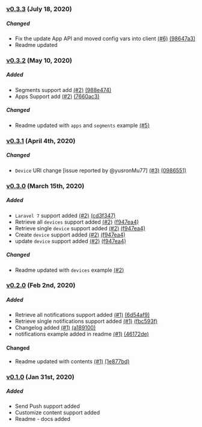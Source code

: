 ### [v0.3.3](https://github.com/shailesh-ladumor/one-signal/releases/tag/v0.3.3) (July 18, 2020)

##### Changed
* Fix the update App API and moved config vars into client [(#6)](https://github.com/shailesh-ladumor/one-signal/pull/6) [(98647a3)](https://github.com/shailesh-ladumor/one-signal/pull/6/commits/98647a35d7b69d8f63adad803278a85f8244b6ed)
* Readme updated 

### [v0.3.2](https://github.com/shailesh-ladumor/one-signal/releases/tag/v0.3.2) (May 10, 2020)

##### Added
* Segments support add [(#2)](https://github.com/shailesh-ladumor/one-signal/pull/5) [(988e474)](https://github.com/shailesh-ladumor/one-signal/commit/988e4741249a37d076c08ff902dadf84c399a77e)
* Apps Support add [(#2)](https://github.com/shailesh-ladumor/one-signal/pull/5) [(7660ac3)](https://github.com/shailesh-ladumor/one-signal/commit/7660ac39baa55d2eb60610ed50192a80d3e086ee)
##### Changed
* Readme updated with `apps` and `segments` example [(#5)](https://github.com/shailesh-ladumor/one-signal/pull/5)

### [v0.3.1](https://github.com/shailesh-ladumor/one-signal/releases/tag/v0.3.1) (April 4th, 2020)
##### Changed
* `Device` URl change [issue reported by @yusronMu77] [(#3)](https://github.com/shailesh-ladumor/one-signal/issues/3) [(0986551)](https://github.com/shailesh-ladumor/one-signal/commit/0986551481e395da25aef4f6895f63a0e0c4e914)

### [v0.3.0](https://github.com/shailesh-ladumor/one-signal/releases/tag/v0.3.0) (March 15th, 2020)

##### Added
* `Laravel 7` support added  [(#2)](https://github.com/shailesh-ladumor/one-signal/pull/2) [(cd3f347)](https://github.com/shailesh-ladumor/one-signal/pull/2/commits/cd3f347e4ee0cf1cd9101c2dae599713e9d650f7)
* Retrieve all `devices` support added [(#2)](https://github.com/shailesh-ladumor/one-signal/pull/2) [(f947ea4)](https://github.com/shailesh-ladumor/one-signal/pull/2/commits/f947ea4bbe3dcf14aaefd0942eff07375e818c56#diff-21b615b0e4f9bb5208699be064b7d31bR174)
* Retrieve single `device` support added [(#2)](https://github.com/shailesh-ladumor/one-signal/pull/2) [(f947ea4)](https://github.com/shailesh-ladumor/one-signal/pull/2/commits/f947ea4bbe3dcf14aaefd0942eff07375e818c56#diff-21b615b0e4f9bb5208699be064b7d31bR188) 
* Create `device` support added [(#2)](https://github.com/shailesh-ladumor/one-signal/pull/2) [(f947ea4)](https://github.com/shailesh-ladumor/one-signal/pull/2/commits/f947ea4bbe3dcf14aaefd0942eff07375e818c56#diff-21b615b0e4f9bb5208699be064b7d31bR202)
* update `device` support added [(#2)](https://github.com/shailesh-ladumor/one-signal/pull/2) [(f947ea4)](https://github.com/shailesh-ladumor/one-signal/pull/2/commits/f947ea4bbe3dcf14aaefd0942eff07375e818c56#diff-21b615b0e4f9bb5208699be064b7d31bR223)
##### Changed
* Readme updated with `devices` example [(#2)](https://github.com/shailesh-ladumor/one-signal/pull/2)

### [v0.2.0](https://github.com/shailesh-ladumor/one-signal/releases/tag/v0.2.0) (Feb 2nd, 2020)

##### Added

* Retrieve all notifications support added [(#1)](https://github.com/shailesh-ladumor/one-signal/pull/1) [(6d54af9)](https://github.com/shailesh-ladumor/one-signal/pull/1/commits/6d54af94f134a541ddbc02f9c823097093fce72a)
* Retrieve single notifications support added [(#1)](https://github.com/shailesh-ladumor/one-signal/pull/1) [(fbc593f)](https://github.com/shailesh-ladumor/one-signal/pull/1/commits/fbc593fd4aa2ff63d194d84bbe64c6ce1b86a27b)
* Changelog added [(#1)](https://github.com/shailesh-ladumor/one-signal/pull/1)  [(a189100)](https://github.com/shailesh-ladumor/one-signal/pull/1/commits/a189100566076e66459f5768affbaaa0c907421e)
* notifications example added in readme [(#1)](https://github.com/shailesh-ladumor/one-signal/pull/1) [(46172de)](https://github.com/shailesh-ladumor/one-signal/pull/1/commits/46172deffa10fb973fdfb1ea074636a902eadfd8)

#### Changed
* Readme updated with contents [(#1)](https://github.com/shailesh-ladumor/one-signal/pull/1)  [(1e877bd)](https://github.com/shailesh-ladumor/one-signal/pull/1/commits/1e877bdbe154eeb36c384c4aa4d3827d65764779)

### [v0.1.0](https://github.com/shailesh-ladumor/one-signal/releases/tag/v0.1.0) (Jan 31st, 2020)

##### Added

* Send Push support added
* Customize content support added
* Readme - docs added
